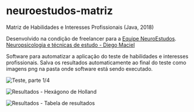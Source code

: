 # neuroestudos-matriz
Matriz de Habilidades e Interesses Profissionais (Java, 2018)

Desenvolvido na condição de freelancer para a [Equipe NeuroEstudos](https://www.facebook.com/Equipe-NeuroEstudos-106397630276435/).  
[Neuropsicologia e técnicas de estudo - Diego Maciel](https://www.facebook.com/neuropsicologiaetecnicasdeestudodiegomaciel/)

Software para automatizar a aplicação do teste de habilidades e interesses profissionais. Salva os resultados automaticamente ao final do teste como imagens png na pasta onde software está sendo executado.

![Teste, parte 1/4](https://i.imgur.com/sknTqJi.png)

![Resultados - Hexágono de Holland](https://i.imgur.com/aR378ho.png)

![Resultados - Tabela de resultados](https://i.imgur.com/kSbZ7Et.png)
